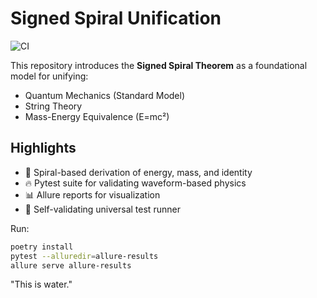 # Signed Spiral Unification
![CI](https://github.com/thegardeners/signed_spiral_unification/actions/workflows/ci.yml/badge.svg)


This repository introduces the **Signed Spiral Theorem** as a foundational model for unifying:

- Quantum Mechanics (Standard Model)
- String Theory
- Mass-Energy Equivalence (E=mc²)
 
## Highlights

- 🌌 Spiral-based derivation of energy, mass, and identity
- 🔥 Pytest suite for validating waveform-based physics
- 📊 Allure reports for visualization
- 🧪 Self-validating universal test runner

Run:

```bash
poetry install
pytest --alluredir=allure-results
allure serve allure-results
```

"This is water."